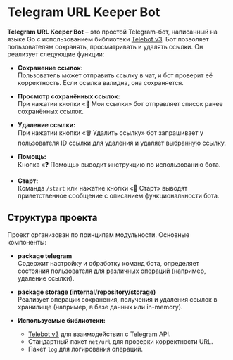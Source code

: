 # Telegram URL Keeper Bot

**Telegram URL Keeper Bot** – это простой Telegram-бот, написанный на языке Go с использованием библиотеки [Telebot v3](https://github.com/tucnak/telebot). Бот позволяет пользователям сохранять, просматривать и удалять ссылки. Он реализует следующие функции:

- **Сохранение ссылок:**  
  Пользователь может отправить ссылку в чат, и бот проверит её корректность. Если ссылка валидна, она сохраняется.

- **Просмотр сохранённых ссылок:**  
  При нажатии кнопки «📂 Мои ссылки» бот отправляет список ранее сохранённых ссылок.

- **Удаление ссылки:**  
  При нажатии кнопки «🗑️ Удалить ссылку» бот запрашивает у пользователя ID ссылки для удаления и удаляет выбранную ссылку.

- **Помощь:**  
  Кнопка «❓ Помощь» выводит инструкцию по использованию бота.

- **Старт:**  
  Команда `/start` или нажатие кнопки «🚀 Старт» выводят приветственное сообщение с описанием функциональности бота.

## Структура проекта

Проект организован по принципам модульности. Основные компоненты:

- **package telegram**  
  Содержит настройку и обработку команд бота, определяет состояния пользователя для различных операций (например, удаление ссылки).

- **package storage (internal/repository/storage)**  
  Реализует операции сохранения, получения и удаления ссылок в хранилище (например, в базе данных или in-memory).

- **Используемые библиотеки:**
    - [Telebot v3](https://github.com/tucnak/telebot) для взаимодействия с Telegram API.
    - Стандартный пакет `net/url` для проверки корректности URL.
    - Пакет `log` для логирования операций.
